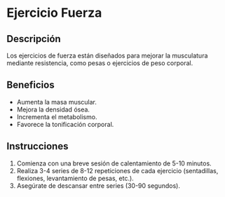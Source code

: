 # Ejercicio Fuerza

## Descripción
Los ejercicios de fuerza están diseñados para mejorar la musculatura mediante resistencia, como pesas o ejercicios de peso corporal.

## Beneficios
- Aumenta la masa muscular.
- Mejora la densidad ósea.
- Incrementa el metabolismo.
- Favorece la tonificación corporal.

## Instrucciones
1. Comienza con una breve sesión de calentamiento de 5-10 minutos.
2. Realiza 3-4 series de 8-12 repeticiones de cada ejercicio (sentadillas, flexiones, levantamiento de pesas, etc.).
3. Asegúrate de descansar entre series (30-90 segundos).
